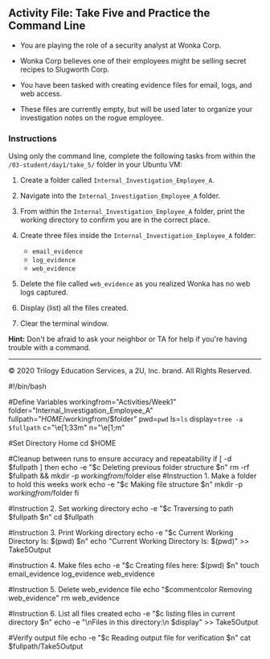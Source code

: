 ## Activity File: Take Five and Practice the Command Line

- You are playing the role of a security analyst at Wonka Corp. 

- Wonka Corp believes one of their employees might be selling secret recipes to Slugworth Corp.

- You have been tasked with creating evidence files for email, logs, and web access.  

- These files are currently empty, but will be used later to organize your investigation notes on the rogue employee.

### Instructions

Using only the command line, complete the following tasks from within the `/03-student/day1/take_5/` folder in your Ubuntu VM:

  1. Create a folder called `Internal_Investigation_Employee_A`.

  2. Navigate into the `Internal_Investigation_Employee_A` folder.

  3. From within the `Internal_Investigation_Employee_A` folder, print the working directory to confirm you are in the correct place.

  4. Create three files inside the `Internal_Investigation_Employee_A` folder:
      * `email_evidence`
      * `log_evidence`
      * `web_evidence`
  5. Delete the file called `web_evidence` as you realized Wonka has no web logs captured.
  6. Display (list) all the files created.
  7. Clear the terminal window.

**Hint:** Don't be afraid to ask your neighbor or TA for help if you're having trouble with a command.

---
© 2020 Trilogy Education Services, a 2U, Inc. brand. All Rights Reserved.

#!/bin/bash

#Define Variables
workingfrom="Activities/Week1"
folder="Internal_Investigation_Employee_A"
fullpath="$HOME/$workingfrom/$folder"
pwd=`pwd`
ls=`ls`
display=`tree -a $fullpath`
c="\e[1;33m"
n="\e[1;m"

#Set Directory Home
cd $HOME

#Cleanup between runs to ensure accuracy and repeatability
if [ -d $fullpath ]
then
echo -e "$c Deleting previous folder structure $n"
rm -rf $fullpath && mkdir -p $workingfrom/$folder
else
#Instruction 1. Make a folder to hold this weeks work
echo -e "$c Making file structure $n"
mkdir -p $workingfrom/$folder
fi 

#Instruction 2. Set working directory
echo -e "$c Traversing to path $fullpath $n"
cd $fullpath

#Instruction 3. Print Working directory
echo -e "$c Current Working Directory Is: $(pwd) $n"
echo "Current Working Directory Is: $(pwd)" >> Take5Output

#instruction 4. Make files
echo -e "$c Creating files here: $(pwd) $n"
touch email_evidence log_evidence web_evidence

#Instruction 5. Delete web_evidence file
echo "$commentcolor Removing web_evidence"
rm web_evidence

#Instruction 6. List all files created
echo -e "$c listing files in current directory $n"
echo -e "\nFiles in this directory:\n $display" >> Take5Output

#Verify output file
echo -e "$c Reading output file for verification $n"
cat $fullpath/Take5Output


